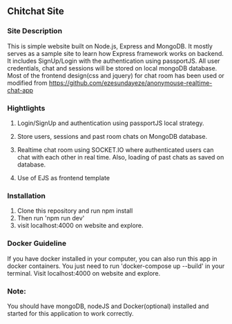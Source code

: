 ## Chitchat Site

### Site Description
 This is simple website built on Node.js, Express and MongoDB. It mostly serves as a sample site to learn how Express framework works on backend. It includes SignUp/Login with the authentication using passportJS. All user credentials, chat and sessions will be stored on local mongoDB database.
 Most of the frontend design(css and jquery) for chat room has been used or modified from https://github.com/ezesundayeze/anonymouse-realtime-chat-app

### Hightlights
1. Login/SignUp and authentication using passportJS local strategy.

2. Store users, sessions and past room chats on  MongoDB database.

3. Realtime chat room using SOCKET.IO where authenticated users can chat with each other in real time. Also, loading of past chats as saved on database.

4. Use of EJS as frontend template 

### Installation
1. Clone this repository and run npm install
2. Then run 'npm run dev' 
3. visit localhost:4000 on website and explore.
### Docker Guideline
 If you have docker installed in your computer, you can also run this app in docker containers. You just need to run 'docker-compose up --build' in your terminal. Visit localhost:4000 on website and explore.

### Note:
You should have mongoDB, nodeJS and Docker(optional) installed and started for this application to work correctly.